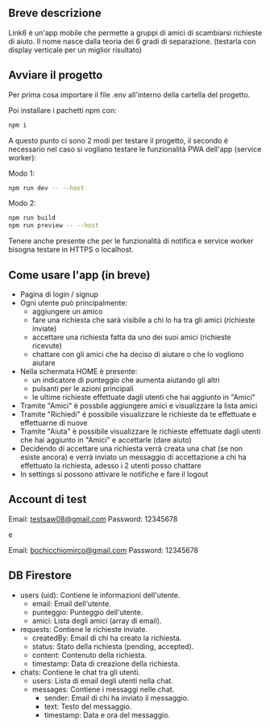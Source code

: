 ## Breve descrizione

Link6 è un'app mobile che permette a gruppi di amici di scambiarsi richieste di aiuto.
Il nome nasce dalla teoria dei 6 gradi di separazione. 
(testarla con display verticale per un miglior risultato)

## Avviare il progetto

Per prima cosa importare il file .env all'interno della cartella del progetto.

Poi installare i pachetti npm con:

```bash
npm i
```

A questo punto ci sono 2 modi per testare il progetto, 
il secondo è necessario nel caso si vogliano testare le funzionalità PWA dell'app (service worker):

Modo 1:

```bash
npm run dev -- --host
```

Modo 2:

```bash
npm run build
npm run preview -- --host
```

Tenere anche presente che per le funzionalità di notifica e service worker bisogna testare in HTTPS o localhost.

## Come usare l'app (in breve)

- Pagina di login / signup
- Ogni utente può principalmente: 
    - aggiungere un amico
    - fare una richiesta che sarà visibile a chi lo ha tra gli amici (richieste inviate)
    - accettare una richiesta fatta da uno dei suoi amici (richieste ricevute)
    - chattare con gli amici che ha deciso di aiutare o che lo vogliono aiutare
- Nella schermata HOME è presente:
    - un indicatore di punteggio che aumenta aiutando gli altri
    - pulsanti per le azioni principali
    - le ultime richieste effettuate dagli utenti che hai aggiunto in "Amici"
- Tramite "Amici" è possbile aggiungere amici e visualizzare la lista amici 
- Tramite "Richiedi" è possibile visualizzare le richieste da te effettuate e effettuarne di nuove
- Tramite "Aiuta" è possibile visualizzare le richieste effettuate dagli utenti che hai aggiunto in "Amici" e accettarle (dare aiuto)
- Decidendo di accettare una richiesta verrà creata una chat (se non esiste ancora) e verrà inviato un messaggio di accettazione a chi ha effettuato la richiesta, adesso i 2 utenti posso chattare
- In settings si possono attivare le notifiche e fare il logout

## Account di test

Email: testsaw08@gmail.com
Password: 12345678

e

Email: bochicchiomirco@gmail.com
Password: 12345678

## DB Firestore

- users (uid): Contiene le informazioni dell'utente.
    - email: Email dell'utente.
    - punteggio: Punteggio dell'utente.
    - amici: Lista degli amici (array di email).
- requests: Contiene le richieste inviate.
    - createdBy: Email di chi ha creato la richiesta.
    - status: Stato della richiesta (pending, accepted).
    - content: Contenuto della richiesta.
    - timestamp: Data di creazione della richiesta.
- chats: Contiene le chat tra gli utenti.
    - users: Lista di email degli utenti nella chat.
    - messages: Contiene i messaggi nelle chat.
        - sender: Email di chi ha inviato il messaggio.
        - text: Testo del messaggio.
        - timestamp: Data e ora del messaggio.
